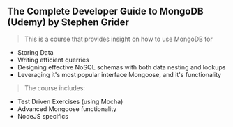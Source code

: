 ## The Complete Developer Guide to MongoDB (Udemy) by Stephen Grider

> This is a course that provides insight on how to use MongoDB for
  - Storing Data
  - Writing efficient querries
  - Designing effective NoSQL schemas with both data nesting and lookups
  - Leveraging it's most popular interface Mongoose, and it's functionality

> The course includes:
  - Test Driven Exercises (using Mocha)
  - Advanced Mongoose functionality
  - NodeJS specifics